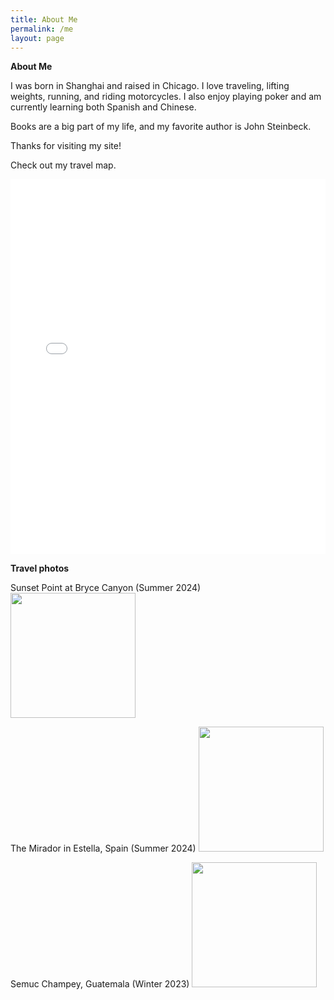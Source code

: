 ```yaml
---
title: About Me
permalink: /me
layout: page
---
```


**About Me**

I was born in Shanghai and raised in Chicago. I love traveling, lifting weights, running, and riding motorcycles. I also enjoy playing poker and am currently learning both Spanish and Chinese.

Books are a big part of my life, and my favorite author is John Steinbeck.

Thanks for visiting my site!

Check out my travel map.
<iframe src="AutoCentered_Map_Route.html" width="100%" height="600px" frameborder="0"></iframe>




**Travel photos**


Sunset Point at Bryce Canyon (Summer 2024)
<img src="me-in-bryce-canyon.jpeg" width="200" height="auto" />

The Mirador in Estella, Spain (Summer 2024)
<img src="me-in-spain.JPG" width="200" height="auto"/>


Semuc Champey, Guatemala (Winter 2023)
<img src="semuc-champey.jpeg" width="200" height="auto"/>
